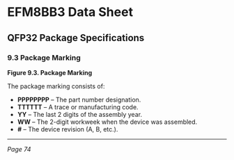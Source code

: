 # EFM8BB3 Data Sheet
## QFP32 Package Specifications

### 9.3 Package Marking

**Figure 9.3. Package Marking**

The package marking consists of:

- **PPPPPPPP** – The part number designation.
- **TTTTTT** – A trace or manufacturing code.
- **YY** – The last 2 digits of the assembly year.
- **WW** – The 2-digit workweek when the device was assembled.
- **#** – The device revision (A, B, etc.).

---

*Page 74*